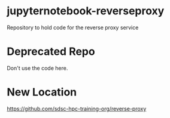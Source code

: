 # jupyternotebook-reverseproxy
Repository to hold code for the reverse proxy service

# Deprecated Repo
Don't use the code here. 

# New Location
https://github.com/sdsc-hpc-training-org/reverse-proxy
